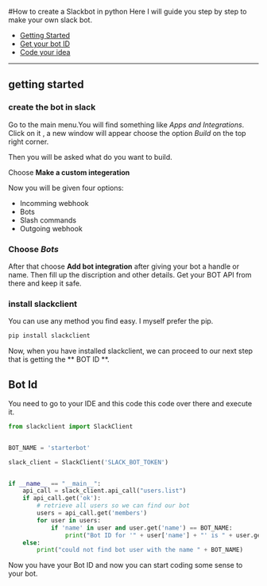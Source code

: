 #How to create a Slackbot in python
Here I will guide you step by step to make your own slack bot.



* [Getting Started](#getting-started)
* [Get your bot ID](#Bot_Id)
* [Code your idea](#write_code)


---

## getting started

### create the bot in slack
Go to the main menu.You will find something like _Apps and Integrations_.
Click on it , a new window will appear choose the option _Build_ on the top right corner.

Then you will be asked what do you want to build.

Choose **Make a custom integeration**

Now you will be given four options:
  * Incomming webhook
  * Bots
  * Slash commands
  * Outgoing webhook

### Choose _Bots_

After that choose **Add bot integration** after giving your bot a handle or name.
Then fill up the discription and other details.
Get your  BOT API from there and keep it safe. 


### install slackclient
 You can use any method you find easy.
 I myself prefer the pip.
 
 ```python
pip install slackclient
```

Now, when you have installed slackclient, we can proceed to our next step that is getting the ** BOT ID **.

## Bot Id

You need to go to your IDE and this code this code over there and execute it.
```python
from slackclient import SlackClient


BOT_NAME = 'starterbot'

slack_client = SlackClient('SLACK_BOT_TOKEN')


if __name__ == "__main__":
    api_call = slack_client.api_call("users.list")
    if api_call.get('ok'):
        # retrieve all users so we can find our bot
        users = api_call.get('members')
        for user in users:
            if 'name' in user and user.get('name') == BOT_NAME:
                print("Bot ID for '" + user['name'] + "' is " + user.get('id'))
    else:
        print("could not find bot user with the name " + BOT_NAME)
```
Now you have your Bot ID and now you can start coding some sense to your bot.

        

